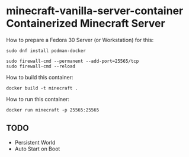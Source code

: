 # minecraft-vanilla-server-container Containerized Minecraft Server

How to prepare a Fedora 30 Server (or Workstation) for this:

    sudo dnf install podman-docker

    sudo firewall-cmd --permanent --add-port=25565/tcp
    sudo firewall-cmd --reload

How to build this container:

    docker build -t minecraft .

How to run this container:

    docker run minecraft -p 25565:25565

## TODO

* Persistent World
* Auto Start on Boot

